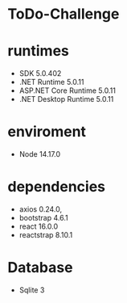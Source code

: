 # ToDo-Challenge
# runtimes

* SDK 5.0.402
* .NET Runtime 5.0.11
* ASP.NET Core Runtime 5.0.11
* .NET Desktop Runtime 5.0.11

# enviroment
* Node 14.17.0
# dependencies
* axios 0.24.0,
* bootstrap 4.6.1
* react 16.0.0
* reactstrap 8.10.1

# Database
* Sqlite 3
